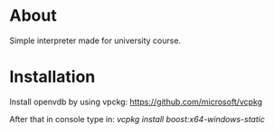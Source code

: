 # About

Simple interpreter made for university course.

# Installation

Install openvdb by using vpckg:
https://github.com/microsoft/vcpkg

After that in console type in:
*vcpkg install boost:x64-windows-static*
